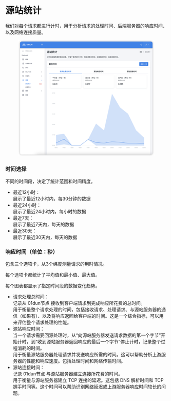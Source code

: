 # 源站统计

我们对每个请求都进行计时，用于分析请求的处理时间、后端服务器的响应时间、以及网络连接质量。

<figure><img src="../.gitbook/assets/image (15).png" alt=""><figcaption></figcaption></figure>

### 时间选择

不同的时间段，决定了统计范围和时间精度。

* 最近12小时：\
  展示了最近12小时内，每30分钟的数据
* 最近24小时：\
  展示了最近24小时内，每小时的数据
* 最近7天：\
  展示了最近7天内，每天的数据
* 最近30天：\
  展示了最近30天内，每天的数据

### 响应时间（单位：秒）

包含三个选项卡，从3个纬度测量请求的用时情况。

每个选项卡都统计了平均值和最小值、最大值。

每个图表都显示了指定时间段的数据变化趋势。

* 请求处理总时间：\
  记录从 01dun节点 接收到客户端请求到完成响应所花费的总时间。\
  用于衡量整个请求处理的时间，包括接收请求、处理请求、与源站服务器的通信（如果有）、以及将响应返回给客户端的时间。这是一个综合指标，可以用来评估整个请求处理的性能。
* 源站响应时间：\
  当一个请求需要回源处理时，从“向源站服务器发送请求数据的第一个字节”开始计时，到“收到源站服务器返回响应的最后一个字节”停止计时，记录整个过程消耗的时间。\
  用于衡量源站服务器处理请求并发送响应所需的时间。这可以帮助分析上游服务器的性能和响应速度。包括处理时间和网络传输时间。
* 源站连接时间：\
  记录 01dun节点 与源站服务器建立连接所花费的时间。\
  用于衡量与源站服务器建立 TCP 连接的延迟。这包括 DNS 解析时间和 TCP 握手时间等。这个时间可以帮助识别网络延迟或上游服务器响应时间较长的问题。
